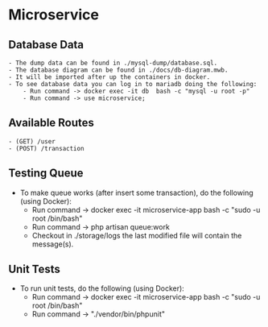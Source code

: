 # Microservice

## Database Data ##
    - The dump data can be found in ./mysql-dump/database.sql.
    - The database diagram can be found in ./docs/db-diagram.mwb.
    - It will be imported after up the containers in docker.
    - To see database data you can log in to mariadb doing the following:
        - Run command -> docker exec -it db  bash -c "mysql -u root -p"
        - Run command -> use microservice;

## Available Routes ##
    - (GET) /user
    - (POST) /transaction

## Testing Queue ##
- To make queue works (after insert some transaction), do the following (using Docker):
    - Run command -> docker exec -it microservice-app bash -c "sudo -u root /bin/bash"
    - Run command -> php artisan queue:work
    - Checkout in ./storage/logs the last modified file will contain the message(s).

## Unit Tests ##
- To run unit tests, do the following (using Docker):
    - Run command -> docker exec -it microservice-app bash -c "sudo -u root /bin/bash"
    - Run command -> "./vendor/bin/phpunit"
